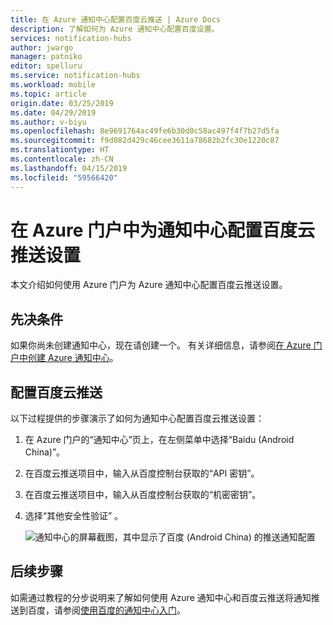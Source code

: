 ```yaml
---
title: 在 Azure 通知中心配置百度云推送 | Azure Docs
description: 了解如何为 Azure 通知中心配置百度设置。
services: notification-hubs
author: jwargo
manager: patniko
editor: spelluru
ms.service: notification-hubs
ms.workload: mobile
ms.topic: article
origin.date: 03/25/2019
ms.date: 04/29/2019
ms.author: v-biyu
ms.openlocfilehash: 8e9691764ac49fe6b30d0c58ac497f4f7b27d5fa
ms.sourcegitcommit: f9d082d429c46cee3611a78682b2fc30e1220c87
ms.translationtype: HT
ms.contentlocale: zh-CN
ms.lasthandoff: 04/15/2019
ms.locfileid: "59566420"
---
```

# <a name="configure-baidu-cloud-push-settings-for-a-notification-hub-in-the-azure-portal"></a>在 Azure 门户中为通知中心配置百度云推送设置
本文介绍如何使用 Azure 门户为 Azure 通知中心配置百度云推送设置。 

## <a name="prerequisites"></a>先决条件
如果你尚未创建通知中心，现在请创建一个。 有关详细信息，请参阅[在 Azure 门户中创建 Azure 通知中心](create-notification-hub-portal.md)。 

## <a name="configure-baidu-cloud-push"></a>配置百度云推送
以下过程提供的步骤演示了如何为通知中心配置百度云推送设置：

1. 在 Azure 门户的“通知中心”页上，在左侧菜单中选择“Baidu (Android China)”。 
2. 在百度云推送项目中，输入从百度控制台获取的“API 密钥”。 
3. 在百度云推送项目中，输入从百度控制台获取的“机密密钥”。 
4. 选择“其他安全性验证” 。 

    ![通知中心的屏幕截图，其中显示了百度 (Android China) 的推送通知配置](./media/notification-hubs-baidu-get-started/AzureNotificationServicesBaidu.png)

## <a name="next-steps"></a>后续步骤
如需通过教程的分步说明来了解如何使用 Azure 通知中心和百度云推送将通知推送到百度，请参阅[使用百度的通知中心入门](notification-hubs-baidu-china-android-notifications-get-started.md)。
